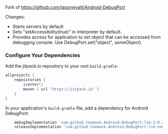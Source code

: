 Fork of https://github.com/jasonwyatt/Android-DebugPort

Changes:
- Starts servers by default
- Sets "setAccessibility(true)" in interpreter by default.
- Provides access for application to set object that can be accessed from debugging console. Use DebugPort.set("object", someObject).

### Configure Your Dependencies

Add the jitpack.io repository to your root `build.gradle`:

```groovy
allprojects {
    repositories {
        jcenter()
        maven { url "https://jitpack.io" }
    }
}
```

In your application's `build.gradle` file, add a dependency for Android DebugPort:

```groovy
    debugImplementation 'com.github.toomask.Android-DebugPort:lib:3.0.3'
    releaseImplementation 'com.github.toomask.Android-DebugPort:lib-noop:3.0.3'
```

